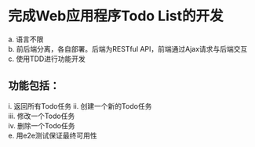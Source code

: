 # 完成Web应用程序Todo List的开发
a. 语言不限   
b. 前后端分离，各自部署。后端为RESTful API，前端通过Ajax请求与后端交互  
c. 使用TDD进行功能开发  
## 功能包括：
i. 返回所有Todo任务 
ii. 创建一个新的Todo任务  
iii. 修改一个Todo任务  
iv. 删除一个Todo任务  
e. 用e2e测试保证最终可用性  
